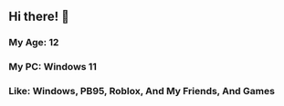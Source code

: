 ## Hi there! 👋

### My Age: 12
### My PC: Windows 11
### Like: Windows, PB95, Roblox, And My Friends, And Games
